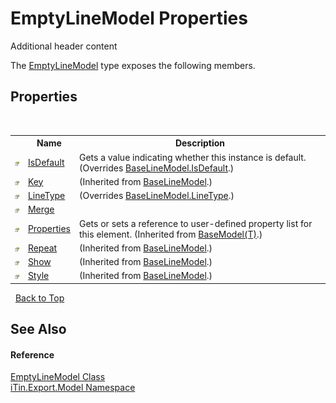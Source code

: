 # EmptyLineModel Properties
Additional header content 

The <a href="T_iTin_Export_Model_EmptyLineModel">EmptyLineModel</a> type exposes the following members.


## Properties
&nbsp;<table><tr><th></th><th>Name</th><th>Description</th></tr><tr><td>![Public property](media/pubproperty.gif "Public property")</td><td><a href="P_iTin_Export_Model_EmptyLineModel_IsDefault">IsDefault</a></td><td>
Gets a value indicating whether this instance is default.
 (Overrides <a href="P_iTin_Export_Model_BaseLineModel_IsDefault">BaseLineModel.IsDefault</a>.)</td></tr><tr><td>![Public property](media/pubproperty.gif "Public property")</td><td><a href="P_iTin_Export_Model_BaseLineModel_Key">Key</a></td><td> (Inherited from <a href="T_iTin_Export_Model_BaseLineModel">BaseLineModel</a>.)</td></tr><tr><td>![Public property](media/pubproperty.gif "Public property")</td><td><a href="P_iTin_Export_Model_EmptyLineModel_LineType">LineType</a></td><td> (Overrides <a href="P_iTin_Export_Model_BaseLineModel_LineType">BaseLineModel.LineType</a>.)</td></tr><tr><td>![Public property](media/pubproperty.gif "Public property")</td><td><a href="P_iTin_Export_Model_EmptyLineModel_Merge">Merge</a></td><td /></tr><tr><td>![Public property](media/pubproperty.gif "Public property")</td><td><a href="P_iTin_Export_Model_BaseModel_1_Properties">Properties</a></td><td>
Gets or sets a reference to user-defined property list for this element.
 (Inherited from <a href="T_iTin_Export_Model_BaseModel_1">BaseModel(T)</a>.)</td></tr><tr><td>![Public property](media/pubproperty.gif "Public property")</td><td><a href="P_iTin_Export_Model_BaseLineModel_Repeat">Repeat</a></td><td> (Inherited from <a href="T_iTin_Export_Model_BaseLineModel">BaseLineModel</a>.)</td></tr><tr><td>![Public property](media/pubproperty.gif "Public property")</td><td><a href="P_iTin_Export_Model_BaseLineModel_Show">Show</a></td><td> (Inherited from <a href="T_iTin_Export_Model_BaseLineModel">BaseLineModel</a>.)</td></tr><tr><td>![Public property](media/pubproperty.gif "Public property")</td><td><a href="P_iTin_Export_Model_BaseLineModel_Style">Style</a></td><td> (Inherited from <a href="T_iTin_Export_Model_BaseLineModel">BaseLineModel</a>.)</td></tr></table>&nbsp;
<a href="#emptylinemodel-properties">Back to Top</a>

## See Also


#### Reference
<a href="T_iTin_Export_Model_EmptyLineModel">EmptyLineModel Class</a><br /><a href="N_iTin_Export_Model">iTin.Export.Model Namespace</a><br />